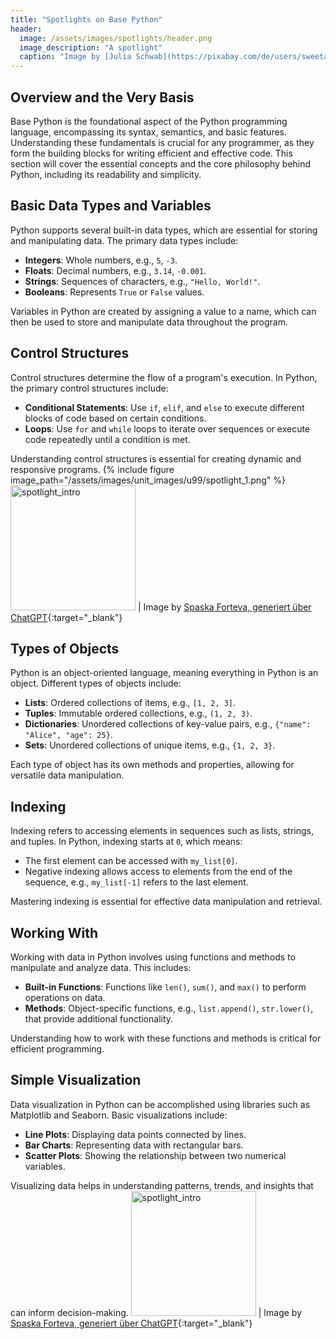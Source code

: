```yaml
---
title: "Spotlights on Base Python"
header:
  image: /assets/images/spotlights/header.png
  image_description: "A spotlight"
  caption: "Image by [Julia Schwab](https://pixabay.com/de/users/sweetaholic-296788/?utm_source=link-attribution&amp;utm_medium=referral&amp;utm_campaign=image&amp;utm_content=802634) [on Pixabay](https://pixabay.com/de/?utm_source=link-attribution&amp;utm_medium=referral&amp;utm_campaign=image&amp;utm_content=802634)"
---
```


## Overview and the Very Basis
Base Python is the foundational aspect of the Python programming language, encompassing its syntax, semantics, and basic features. Understanding these fundamentals is crucial for any programmer, as they form the building blocks for writing efficient and effective code. This section will cover the essential concepts and the core philosophy behind Python, including its readability and simplicity.

## Basic Data Types and Variables
Python supports several built-in data types, which are essential for storing and manipulating data. The primary data types include:
- **Integers**: Whole numbers, e.g., `5`, `-3`.
- **Floats**: Decimal numbers, e.g., `3.14`, `-0.001`.
- **Strings**: Sequences of characters, e.g., `"Hello, World!"`.
- **Booleans**: Represents `True` or `False` values.

Variables in Python are created by assigning a value to a name, which can then be used to store and manipulate data throughout the program.

## Control Structures
Control structures determine the flow of a program's execution. In Python, the primary control structures include:
- **Conditional Statements**: Use `if`, `elif`, and `else` to execute different blocks of code based on certain conditions.
- **Loops**: Use `for` and `while` loops to iterate over sequences or execute code repeatedly until a condition is met.

Understanding control structures is essential for creating dynamic and responsive programs.
{% include figure image_path="/assets/images/unit_images/u99/spotlight_1.png" %}
<img src="assets/images/unit_images//u99/spotlight_1.png" title="spotlight" alt="spotlight_intro" height="200px" width="200px"> | Image by [Spaska Forteva, generiert über ChatGPT](https://github.com/sforteva){:target="_blank"}


## Types of Objects
Python is an object-oriented language, meaning everything in Python is an object. Different types of objects include:
- **Lists**: Ordered collections of items, e.g., `[1, 2, 3]`.
- **Tuples**: Immutable ordered collections, e.g., `(1, 2, 3)`.
- **Dictionaries**: Unordered collections of key-value pairs, e.g., `{"name": "Alice", "age": 25}`.
- **Sets**: Unordered collections of unique items, e.g., `{1, 2, 3}`.

Each type of object has its own methods and properties, allowing for versatile data manipulation.

## Indexing
Indexing refers to accessing elements in sequences such as lists, strings, and tuples. In Python, indexing starts at `0`, which means:
- The first element can be accessed with `my_list[0]`.
- Negative indexing allows access to elements from the end of the sequence, e.g., `my_list[-1]` refers to the last element.

Mastering indexing is essential for effective data manipulation and retrieval.

## Working With
Working with data in Python involves using functions and methods to manipulate and analyze data. This includes:
- **Built-in Functions**: Functions like `len()`, `sum()`, and `max()` to perform operations on data.
- **Methods**: Object-specific functions, e.g., `list.append()`, `str.lower()`, that provide additional functionality.

Understanding how to work with these functions and methods is critical for efficient programming.

## Simple Visualization
Data visualization in Python can be accomplished using libraries such as Matplotlib and Seaborn. Basic visualizations include:
- **Line Plots**: Displaying data points connected by lines.
- **Bar Charts**: Representing data with rectangular bars.
- **Scatter Plots**: Showing the relationship between two numerical variables.

Visualizing data helps in understanding patterns, trends, and insights that can inform decision-making.
<img src="assets/images/unit_images//u99/spotlight_2.png" title="spotlight" alt="spotlight_intro" height="200px" width="200px"> | Image by [Spaska Forteva, generiert über ChatGPT](https://github.com/sforteva){:target="_blank"}
